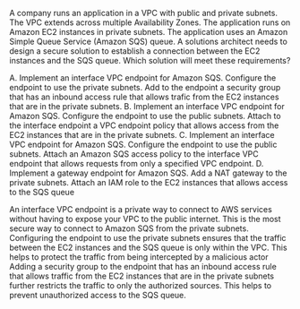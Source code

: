 A company runs an application in a VPC with public and private subnets. The VPC extends across multiple Availability Zones. The application runs on Amazon EC2 instances in private subnets. The application uses an Amazon Simple Queue Service (Amazon SQS) queue. A solutions architect needs to design a secure solution to establish a connection between the EC2 instances and the SQS queue. Which solution will meet these requirements? 

A. Implement an interface VPC endpoint for Amazon SQS. Configure the endpoint to use the private subnets. Add to the endpoint a security group that has an inbound access rule that allows trafic from the EC2 instances that are in the private subnets. 
B. Implement an interface VPC endpoint for Amazon SQS. Configure the endpoint to use the public subnets. Attach to the interface endpoint a VPC endpoint policy that allows access from the EC2 instances that are in the private subnets. 
C. Implement an interface VPC endpoint for Amazon SQS. Configure the endpoint to use the public subnets. Attach an Amazon SQS access policy to the interface VPC endpoint that allows requests from only a specified VPC endpoint. 
D. Implement a gateway endpoint for Amazon SQS. Add a NAT gateway to the private subnets. Attach an IAM role to the EC2 instances that allows access to the SQS queue

An interface VPC endpoint is a private way to connect to AWS services without having to expose your VPC to the public internet. This is the most secure way to connect to Amazon SQS from the private subnets.
Configuring the endpoint to use the private subnets ensures that the traffic between the EC2 instances and the SQS queue is only within the VPC. This helps to protect the traffic from being intercepted by a malicious actor
Adding a security group to the endpoint that has an inbound access rule that allows traffic from the EC2 instances that are in the private subnets further restricts the traffic to only the authorized sources. This helps to prevent unauthorized access to the SQS queue.